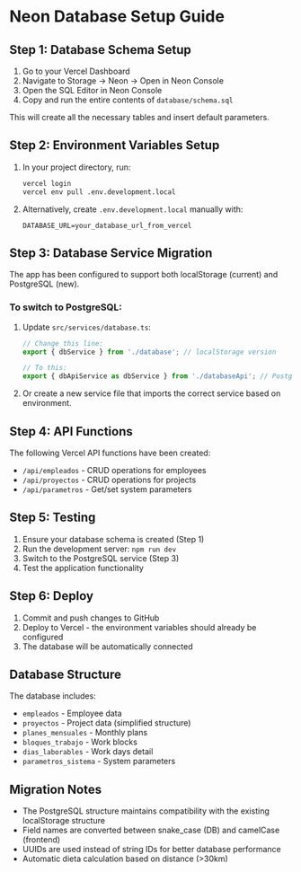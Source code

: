 # Neon Database Setup Guide

## Step 1: Database Schema Setup

1. Go to your Vercel Dashboard
2. Navigate to Storage -> Neon -> Open in Neon Console
3. Open the SQL Editor in Neon Console
4. Copy and run the entire contents of `database/schema.sql`

This will create all the necessary tables and insert default parameters.

## Step 2: Environment Variables Setup

1. In your project directory, run:
   ```bash
   vercel login
   vercel env pull .env.development.local
   ```

2. Alternatively, create `.env.development.local` manually with:
   ```
   DATABASE_URL=your_database_url_from_vercel
   ```

## Step 3: Database Service Migration

The app has been configured to support both localStorage (current) and PostgreSQL (new). 

### To switch to PostgreSQL:

1. Update `src/services/database.ts`:
   ```typescript
   // Change this line:
   export { dbService } from './database'; // localStorage version

   // To this:
   export { dbApiService as dbService } from './databaseApi'; // PostgreSQL version
   ```

2. Or create a new service file that imports the correct service based on environment.

## Step 4: API Functions

The following Vercel API functions have been created:
- `/api/empleados` - CRUD operations for employees
- `/api/proyectos` - CRUD operations for projects  
- `/api/parametros` - Get/set system parameters

## Step 5: Testing

1. Ensure your database schema is created (Step 1)
2. Run the development server: `npm run dev`
3. Switch to the PostgreSQL service (Step 3)
4. Test the application functionality

## Step 6: Deploy

1. Commit and push changes to GitHub
2. Deploy to Vercel - the environment variables should already be configured
3. The database will be automatically connected

## Database Structure

The database includes:
- `empleados` - Employee data
- `proyectos` - Project data (simplified structure)
- `planes_mensuales` - Monthly plans
- `bloques_trabajo` - Work blocks
- `dias_laborables` - Work days detail
- `parametros_sistema` - System parameters

## Migration Notes

- The PostgreSQL structure maintains compatibility with the existing localStorage structure
- Field names are converted between snake_case (DB) and camelCase (frontend)
- UUIDs are used instead of string IDs for better database performance
- Automatic dieta calculation based on distance (>30km)